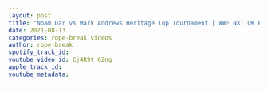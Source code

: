 ```yaml
---
layout: post
title: "Noam Dar vs Mark Andrews Heritage Cup Tournament | WWE NXT UK Highlights 8/12/21"
date: 2021-08-13
categories: rope-break videos
author: rope-break
spotify_track_id: 
youtube_video_id: Cj4R9t_G2ng
apple_track_id: 
youtube_metadata: 
---
```

